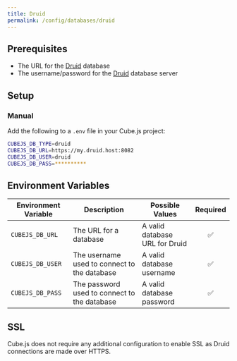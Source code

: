 ```yaml
---
title: Druid
permalink: /config/databases/druid
---
```


## Prerequisites

- The URL for the [Druid][druid] database
- The username/password for the [Druid][druid] database server

## Setup

### Manual

Add the following to a `.env` file in your Cube.js project:

```bash
CUBEJS_DB_TYPE=druid
CUBEJS_DB_URL=https://my.druid.host:8082
CUBEJS_DB_USER=druid
CUBEJS_DB_PASS=**********
```

## Environment Variables

| Environment Variable | Description                                  | Possible Values                | Required |
| -------------------- | -------------------------------------------- | ------------------------------ | :------: |
| `CUBEJS_DB_URL`      | The URL for a database                       | A valid database URL for Druid |    ✅    |
| `CUBEJS_DB_USER`     | The username used to connect to the database | A valid database username      |    ✅    |
| `CUBEJS_DB_PASS`     | The password used to connect to the database | A valid database password      |    ✅    |

## SSL

Cube.js does not require any additional configuration to enable SSL as Druid
connections are made over HTTPS.

[druid]: https://druid.apache.org/
